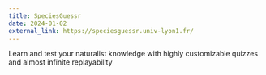 ```yaml
---
title: SpeciesGuessr
date: 2024-01-02
external_link: https://speciesguessr.univ-lyon1.fr/
---
```


Learn and test your naturalist knowledge with highly customizable quizzes and almost infinite replayability

<!--more-->
